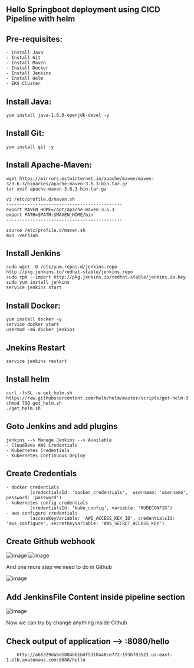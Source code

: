 ## Hello Springboot deployment using CICD Pipeline with helm

## Pre-requisites:
    - Install Java
    - Install Git
    - Install Maven
    - Install Docker
    - Install Jenkins
    - Install Helm
    - EKS Cluster
## Install Java:
    yum install java-1.8.0-openjdk-devel -y
## Install Git:
    yum install git -y
## Install Apache-Maven:
    wget https://mirrors.estointernet.in/apache/maven/maven-3/3.6.3/binaries/apache-maven-3.6.3-bin.tar.gz
    tar xvzf apache-maven-3.6.3-bin.tar.gz
    
    vi /etc/profile.d/maven.sh
    --------------------------------------------
    export MAVEN_HOME=/opt/apache-maven-3.6.3
    export PATH=$PATH:$MAVEN_HOME/bin
    --------------------------------------------
    
    source /etc/profile.d/maven.sh
    mvn -version
## Install Jenkins
    sudo wget -O /etc/yum.repos.d/jenkins.repo http://pkg.jenkins.io/redhat-stable/jenkins.repo
    sudo rpm --import http://pkg.jenkins.io/redhat-stable/jenkins.io.key
    sudo yum install jenkins
    service jenkins start
## Install Docker:
    yum install docker -y
    service docker start
    usermod -aG docker jenkins
## Jnekins Restart
    service jenkins restart
## Install helm
    curl -fsSL -o get_helm.sh https://raw.githubusercontent.com/helm/helm/master/scripts/get-helm-3
    chmod 700 get_helm.sh
    ./get_helm.sh
## Goto Jenkins and add plugins
    jenkins --> Manage Jenkins --> Available
    - CloudBees AWS Credentials
    - Kubernetes Credentials
    - Kubernetes Continuous Deploy
## Create Credentials
    - docker credentials
             (credentialsId: 'docker_credentials',  username: 'username', password: 'password')
    - kubernetes config credentials
             (credentialsId: 'kube_config', variable: 'KUBECONFIG')
    - aws configure credentials
             (accessKeyVariable: 'AWS_ACCESS_KEY_ID', credentialsId: 'aws_configure', secretKeyVariable: 'AWS_SECRET_ACCESS_KEY')
## Create Github webhook
![image](https://user-images.githubusercontent.com/68885738/89870155-0ebbea00-dbd3-11ea-837a-12c02c2c6037.png)
![image](https://user-images.githubusercontent.com/68885738/89870125-0368be80-dbd3-11ea-9439-7f7e83b7c2fc.png)

And one more step we need to do in Github

![image](https://user-images.githubusercontent.com/68885738/89870357-5773a300-dbd3-11ea-9ae2-ea830f415967.png)

## Add JenkinsFile Content inside pipeline section
![image](https://user-images.githubusercontent.com/68885738/89870517-94d83080-dbd3-11ea-8643-ab84074737f8.png)

Now we can try by change anything inside Github

## Check output of application --> <loadbalancer>:8080/hello
    
        http://a66329da6d1804b61bdf5318a40ce772-1936783521.us-east-1.elb.amazonaws.com:8080/hello
